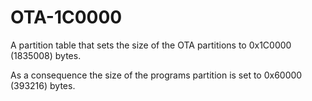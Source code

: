 # OTA-1C0000

A partition table that sets the size of the OTA partitions
to 0x1C0000 (1835008) bytes.

As a consequence the size of the programs partition is set to
0x60000 (393216) bytes.
